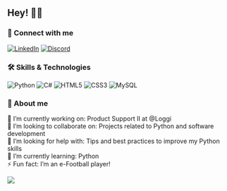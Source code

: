 ## Hey! 🤙🏻

### 🌟 Connect with me
[![LinkedIn](https://img.shields.io/badge/LinkedIn-%230077B5.svg?logo=linkedin&logoColor=white)](https://linkedin.com/in/dcarolinab)  [![Discord](https://img.shields.io/badge/Discord-%237289DA.svg?logo=discord&logoColor=white)](https://discord.gg/dcarolinab)

### 🛠️ Skills & Technologies
![Python](https://img.shields.io/badge/python-3670A0?style=for-the-badge&logo=python&logoColor=ffdd54) ![C#](https://img.shields.io/badge/c%23-%23239120.svg?style=for-the-badge&logo=csharp&logoColor=white) ![HTML5](https://img.shields.io/badge/html5-%23E34F26.svg?style=for-the-badge&logo=html5&logoColor=white) ![CSS3](https://img.shields.io/badge/css3-%231572B6.svg?style=for-the-badge&logo=css3&logoColor=white) ![MySQL](https://img.shields.io/badge/mysql-4479A1.svg?style=for-the-badge&logo=mysql&logoColor=white)

### 💫 About me
🔭 I’m currently working on: Product Support II at @Loggi<br>
👯 I’m looking to collaborate on: Projects related to Python and software development<br>
🤝 I’m looking for help with: Tips and best practices to improve my Python skills<br>
🌱 I’m currently learning: Python<br>
⚡ Fun fact: I’m an e-Football player!

![](https://quotes-github-readme.vercel.app/api?type=horizontal&theme=radical)
